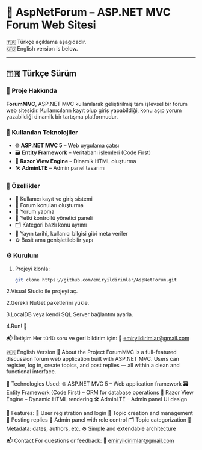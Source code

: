 # 💬 AspNetForum – ASP.NET MVC Forum Web Sitesi

🇹🇷 Türkçe açıklama aşağıdadır.  
🇬🇧 English version is below.

---

## 🇹🇷 Türkçe Sürüm

### 🚀 Proje Hakkında

**ForumMVC**, ASP.NET MVC kullanılarak geliştirilmiş tam işlevsel bir forum web sitesidir. Kullanıcıların kayıt olup giriş yapabildiği, konu açıp yorum yazabildiği dinamik bir tartışma platformudur.

### 🧰 Kullanılan Teknolojiler

- 🌐 **ASP.NET MVC 5** – Web uygulama çatısı
- 🗃️ **Entity Framework** – Veritabanı işlemleri (Code First)
- 🎨 **Razor View Engine** – Dinamik HTML oluşturma
- 🛠️ **AdminLTE** – Admin panel tasarımı

### 🎯 Özellikler

- 👤 Kullanıcı kayıt ve giriş sistemi
- 📝 Forum konuları oluşturma
- 💬 Yorum yapma
- 🔐 Yetki kontrollü yönetici paneli
- 🗂️ Kategori bazlı konu ayrımı
- 📅 Yayın tarihi, kullanıcı bilgisi gibi meta veriler
- ⚙️ Basit ama genişletilebilir yapı

### ⚙️ Kurulum

1. Projeyi klonla:
   ```bash
   git clone https://github.com/emiryildirimlar/AspNetForum.git
2.Visual Studio ile projeyi aç.

2.Gerekli NuGet paketlerini yükle.

3.LocalDB veya kendi SQL Server bağlantını ayarla.

4.Run! 🚀

📬 İletişim
Her türlü soru ve geri bildirim için:
📧 emiryildirimlar@gmail.com

🇬🇧 English Version
🚀 About the Project
ForumMVC is a full-featured discussion forum web application built with ASP.NET MVC. Users can register, log in, create topics, and post replies — all within a clean and functional interface.

🧰 Technologies Used:
🌐 ASP.NET MVC 5 – Web application framework
🗃️ Entity Framework (Code First) – ORM for database operations
🎨 Razor View Engine – Dynamic HTML rendering
🛠️ AdminLTE – Admin panel UI design


🎯 Features:
👤 User registration and login
📝 Topic creation and management
💬 Posting replies
🔐 Admin panel with role control
🗂️ Topic categorization
📅 Metadata: dates, authors, etc.
⚙️ Simple and extendable architecture

📬 Contact
For questions or feedback:
📧 emiryildirimlar@gmail.com
